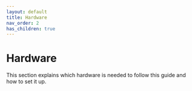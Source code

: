 ```yaml
---
layout: default
title: Hardware
nav_order: 2
has_children: true
---
```

# Hardware
This section explains which hardware is needed to follow this guide and how to set it up.